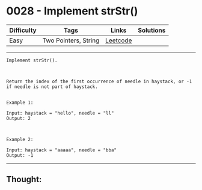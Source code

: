 # 0028 - Implement strStr()

Difficulty  | Tags | Links | Solutions
----------- | ---- | ----- | -----
Easy | Two Pointers, String | [Leetcode](https://leetcode.com/problems/implement-strstr/description/) |


-----------

```
Implement strStr().



Return the index of the first occurrence of needle in haystack, or -1 if needle is not part of haystack.


Example 1:

Input: haystack = "hello", needle = "ll"
Output: 2



Example 2:

Input: haystack = "aaaaa", needle = "bba"
Output: -1
```

-----------

## Thought:
